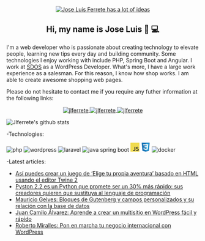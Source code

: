 <!-- [![Jose Luis Ferrete has a lot of ideas.](https://train-eze.com/wp-content/uploads/2018/09/under-construction-2891888_1920-1-1600x800.jpg "We're working on our new Github profile. Stay tuned.")](https://jlferrete.com) -->

<p align="center">
	<a href="https://jlferrete.com"><img src="https://jlferrete.com/wp-content/uploads/2020/07/jlferrete-optimize.gif" alt="Jose Luis Ferrete has a lot of ideas"/></a>
</p>

<h2 align="center">Hi, my name is Jose Luis 👋 💻 </h2>

I'm a web developer who is passionate about creating technology to elevate people, learning new tips every day and building community. Some technologies I enjoy working with include PHP, Spring Boot and Angular. I work at [SDOS](https://www.sdos.es/en) as a WordPress Developer. What's more, I have a large work experience as a salesman. For this reason, I know how shop works. I am able to create awesome shopping web pages.

Please do not hesitate to contact me if you require any futher information at the following links:

<p align="center">
  <a href="https://jlferrete.com" target="blank">
    <img align="center" src="https://cdn.jsdelivr.net/npm/simple-icons@3.0.1/icons/firefox.svg" alt="jlferrete" height="24px" width="24px" />
  </a>
  <a href="https://twitter.com/jlferrete" target="blank">
    <img align="center" src="https://cdn.jsdelivr.net/npm/simple-icons@3.0.1/icons/linkedin.svg" alt="jlferrete" height="24px" width="24px" />
  </a>
  <a href="https://twitter.com/jlferrete" target="blank">
    <img align="center" src="https://cdn.jsdelivr.net/npm/simple-icons@3.0.1/icons/twitter.svg" alt="jlferrete" height="24px" width="24px" />
  </a>
</p>

![Jlferrete's github stats](https://github-readme-stats.vercel.app/api?username=jlferrete&show_icons=true&theme=dark)

<p align="left">-Technologies:</p>
<p align="left">
  <img src="https://github.com/konpa/devicon/blob/master/icons/php/php-original.svg" alt="php" width="24px" height="24px"/>
  <img src="https://github.com/konpa/devicon/blob/master/icons/wordpress/wordpress-original.svg" alt="wordpress" width="24px" height="24px"/>
  <img src="https://github.com/konpa/devicon/blob/master/icons/laravel/laravel-plain-wordmark.svg" alt="laravel" width="24px" height="24px"/>
  <img src="https://github.com/konpa/devicon/blob/master/icons/java/java-original-wordmark.svg" alt="java spring boot" width="24px" height="24px"/>
  <img src="https://github.com/devicons/devicon/blob/master/icons/javascript/javascript-original.svg" alt="javascript" width="24px" height="24px"/>
  <img src="https://github.com/devicons/devicon/blob/master/icons/css3/css3-original.svg" alt="css3" width="24px" height="24px"/>
  <img src="https://github.com/konpa/devicon/blob/master/icons/docker/docker-original-wordmark.svg" alt="docker" width="24px" height="24px"/>
</p>

-Latest articles: 
- [Así puedes crear un juego de ‘Elige tu propia aventura’ basado en HTML usando el editor Twine 2](https://jlferrete.com/blog/asi-puedes-crear-un-juego-de-elige-tu-propia-aventura-basado-en-html-usando-el-editor-twine-2/)
- [Pyston 2.2 es un Python que promete ser un 30% más rápido: sus creadores quieren que sustituya al lenguaje de programación](https://jlferrete.com/blog/pyston-2-2-es-un-python-que-promete-ser-un-30-mas-rapido-sus-creadores-quieren-que-sustituya-al-lenguaje-de-programacion/)
- [Mauricio Gelves: Bloques de Gutenberg y campos personalizados y su relación con la base de datos](https://jlferrete.com/blog/mauricio-gelves-bloques-de-gutenberg-y-campos-personalizados-y-su-relacion-con-la-base-de-datos/)
- [Juan Camilo Álvarez: Aprende a crear un multisitio en WordPress fácil y rápido](https://jlferrete.com/blog/juan-camilo-alvarez-aprende-a-crear-un-multisitio-en-wordpress-facil-y-rapido/)
- [Roberto Miralles: Pon en marcha tu negocio internacional con WordPress](https://jlferrete.com/blog/roberto-miralles-pon-en-marcha-tu-negocio-internacional-con-wordpress/)
